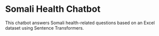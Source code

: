 # Somali Health Chatbot
This chatbot answers Somali health-related questions based on an Excel dataset using Sentence Transformers.

